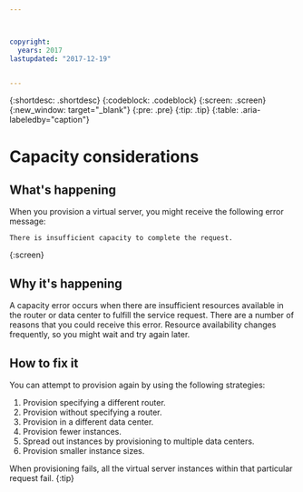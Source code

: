 ```yaml
---



copyright:
  years: 2017
lastupdated: "2017-12-19"


---
```


{:shortdesc: .shortdesc}
{:codeblock: .codeblock}
{:screen: .screen}
{:new_window: target="_blank"}
{:pre: .pre}
{:tip: .tip}
{:table: .aria-labeledby="caption"}


# Capacity considerations

## What's happening

When you provision a virtual server, you might receive the following error message: 

```
There is insufficient capacity to complete the request.
```
{:screen}

## Why it's happening

A capacity error occurs when there are insufficient resources available in the router or data center to fulfill the service request. There are a number of reasons that you could receive this error. Resource availability changes frequently, so you might wait and try again later.

## How to fix it 

You can attempt to provision again by using the following strategies:

1. Provision specifying a different router.  
2. Provision without specifying a router.
3. Provision in a different data center.
4. Provision fewer instances. 
5. Spread out instances by provisioning to multiple data centers.
6. Provision smaller instance sizes.

When provisioning fails, all the virtual server instances within that particular request fail.
{:tip}


